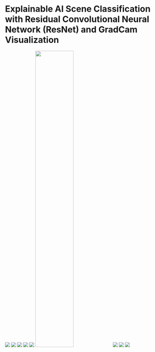 # Explainable AI Scene Classification with Residual Convolutional Neural Network (ResNet) and GradCam Visualization

<img src = '../main/Data & Images/images.png' >

<img src = '../main/Data & Images/class_distribution_train.png' >

<img src = '../main/Data & Images/res-block.png' >

<img src = '../main/Data & Images/conv_identity_block.png' >

<img src = '../main/Data & Images/acc_loss_curve.png' >

<img src = '../main/Data & Images/classification_report.png' height='50%' width='50%' >

<img src = '../main/Data & Images/cm.png' >

<img src = '../main/Data & Images/prediction_result.png' >

<img src = '../main/Data & Images/gradcam_visualization.png' >
